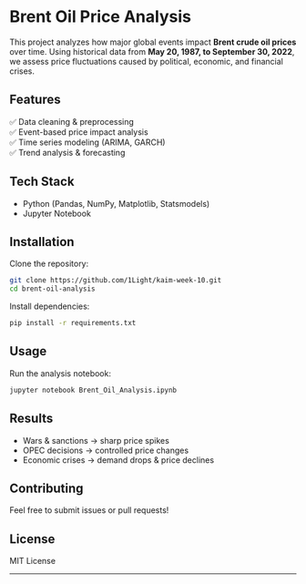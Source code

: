 # **Brent Oil Price Analysis**  

This project analyzes how major global events impact **Brent crude oil prices** over time. Using historical data from **May 20, 1987, to September 30, 2022**, we assess price fluctuations caused by political, economic, and financial crises.  

## **Features**  
✅ Data cleaning & preprocessing  
✅ Event-based price impact analysis  
✅ Time series modeling (ARIMA, GARCH)  
✅ Trend analysis & forecasting  

## **Tech Stack**  
- Python (Pandas, NumPy, Matplotlib, Statsmodels)  
- Jupyter Notebook  

## **Installation**  
Clone the repository:  
```bash
git clone https://github.com/1Light/kaim-week-10.git
cd brent-oil-analysis
```
Install dependencies:  
```bash
pip install -r requirements.txt
```

## **Usage**  
Run the analysis notebook:  
```bash
jupyter notebook Brent_Oil_Analysis.ipynb
```

## **Results**  
- Wars & sanctions → sharp price spikes  
- OPEC decisions → controlled price changes  
- Economic crises → demand drops & price declines  

## **Contributing**  
Feel free to submit issues or pull requests!  

## **License**  
MIT License  

---